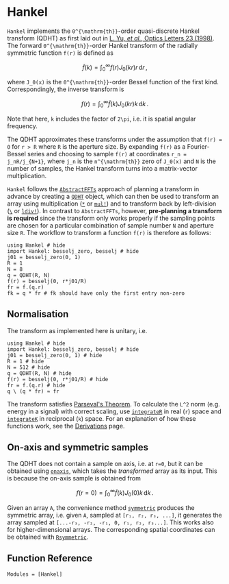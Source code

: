 # Hankel

`Hankel` implements the ``0^{\mathrm{th}}``-order quasi-discrete Hankel transform (QDHT) as first laid out in [L. Yu, *et al.*, Optics Letters 23 (1998)](https://www.osapublishing.org/ol/abstract.cfm?uri=ol-23-6-409). The forward ``0^{\mathrm{th}}``-order Hankel transform of the radially symmetric function ``f(r)`` is defined as
```math
\tilde{f}(k) = \int_0^\infty f(r) J_0(kr) r\,\mathrm{d}r\,,
```
where ``J_0(x)`` is the ``0^{\mathrm{th}}``-order Bessel function of the first kind. Correspondingly, the inverse transform is
```math
f(r) = \int_0^\infty \tilde{f}(k) J_0(kr) k\,\mathrm{d}k\,.
```
Note that here, ``k`` includes the factor of ``2\pi``, i.e. it is spatial angular frequency.

The QDHT approximates these transforms under the assumption that ``f(r) = 0`` for ``r > R`` where ``R`` is the aperture size. By expanding ``f(r)`` as a Fourier-Bessel series and choosing to sample ``f(r)`` at coordinates ``r_n = j_nR/j_{N+1}``, where ``j_n`` is the ``n^{\mathrm{th}}`` zero of ``J_0(x)`` and ``N`` is the number of samples, the Hankel transform turns into a matrix-vector multiplication.

`Hankel` follows the [`AbstractFFTs`](https://juliamath.github.io/AbstractFFTs.jl/stable/) approach of planning a transform in advance by creating a [`QDHT`](@ref) object, which can then be used to transform an array using multiplication ([`*`](@ref) or [`mul!`](@ref)) and to transform back by left-division ([`\`](@ref) or [`ldiv!`](@ref)). In contrast to `AbstractFFTs`, however, **pre-planning a transform is required** since the transform only works properly if the sampling points are chosen for a particular combination of sample number ``N`` and aperture size ``R``. The workflow to transform a function ``f(r)`` is therefore as follows:

```@example
using Hankel # hide
import Hankel: besselj_zero, besselj # hide
j01 = besselj_zero(0, 1)
R = 1
N = 8
q = QDHT(R, N)
f(r) = besselj(0, r*j01/R)
fr = f.(q.r)
fk = q * fr # fk should have only the first entry non-zero
```

## Normalisation

The transform as implemented here is unitary, i.e.
```@example
using Hankel # hide
import Hankel: besselj_zero, besselj # hide
j01 = besselj_zero(0, 1) # hide
R = 1 # hide
N = 512 # hide
q = QDHT(R, N) # hide
f(r) = besselj(0, r*j01/R) # hide
fr = f.(q.r) # hide
q \ (q * fr) ≈ fr
```

The transform satisfies [Parseval's Theorem](https://en.wikipedia.org/wiki/Parseval%27s_theorem). To calculate the ``L^2`` norm (e.g. energy in a signal) with correct scaling, use [`integrateR`](@ref) in real (``r``) space and [`integrateK`](@ref) in reciprocal (``k``) space. For an explanation of how these functions work, see the [Derivations](@ref) page.

## On-axis and symmetric samples
The QDHT does not contain a sample on axis, i.e. at ``r=0``, but it can be obtained using [`onaxis`](@ref), which takes the *transformed* array as its input. This is because the on-axis sample is obtained from

```math
f(r=0) = \int_0^\infty \tilde{f}(k) J_0(0) k\,\mathrm{d}k\,.
```

Given an array `A`, the convenience method [`symmetric`](@ref) produces the symmetric array, i.e. given `A`, sampled at ``[r₁, r₂, r₃, ...]``, it generates the array sampled at ``[...-r₃, -r₂, -r₁, 0, r₁, r₂, r₃...]``. This works also for higher-dimensional arrays. The corresponding spatial coordinates can be obtained with [`Rsymmetric`](@ref).

## Function Reference
```@autodocs
Modules = [Hankel]
```